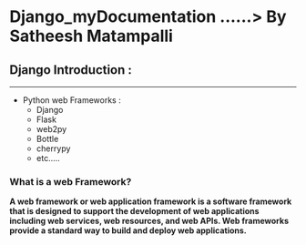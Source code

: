 # Django_myDocumentation   ......> By Satheesh Matampalli
## Django Introduction :
___
* Python web Frameworks :
  * Django
  * Flask
  * web2py
  * Bottle
  * cherrypy
  * etc.....
### What is a web Framework?
 **A web framework or web application framework is a software framework that is designed to support the development of web applications including web services, web resources, and web APIs. Web frameworks provide a standard way to build and deploy web applications.**


